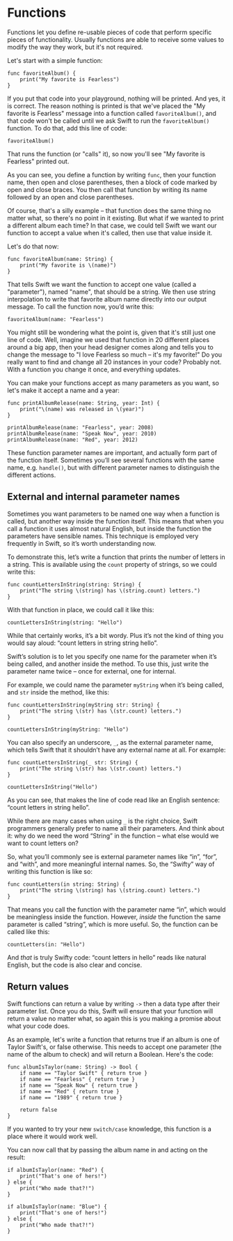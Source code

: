 # Functions

<!-- YOUTUBE: dWQuOj1bnN8 -->

Functions let you define re-usable pieces of code that perform specific pieces of functionality. Usually functions are able to receive some values to modify the way they work, but it's not required.

Let's start with a simple function:

    func favoriteAlbum() {
        print("My favorite is Fearless")
    }

If you put that code into your playground, nothing will be printed. And yes, it is correct. The reason nothing is printed is that we've placed the "My favorite is Fearless" message into a function called `favoriteAlbum()`, and that code won't be called until we ask Swift to run the `favoriteAlbum()` function. To do that, add this line of code:

    favoriteAlbum()

That runs the function (or "calls" it), so now you'll see "My favorite is Fearless" printed out.

As you can see, you define a function by writing `func`, then your function name, then open and close parentheses, then a block of code marked by open and close braces. You then call that function by writing its name followed by an open and close parentheses.

Of course, that's a silly example – that function does the same thing no matter what, so there's no point in it existing. But what if we wanted to print a different album each time? In that case, we could tell Swift we want our function to accept a value when it's called, then use that value inside it.

Let's do that now:

    func favoriteAlbum(name: String) {
        print("My favorite is \(name)")
    }

That tells Swift we want the function to accept one value (called a "parameter"), named "name", that should be a string. We then use string interpolation to write that favorite album name directly into our output message. To call the function now, you’d write this:

    favoriteAlbum(name: "Fearless")

You might still be wondering what the point is, given that it's still just one line of code. Well, imagine we used that function in 20 different places around a big app, then your head designer comes along and tells you to change the message to "I love Fearless so much – it's my favorite!" Do you really want to find and change all 20 instances in your code? Probably not. With a function you change it once, and everything updates.

You can make your functions accept as many parameters as you want, so let's make it accept a name and a year:

    func printAlbumRelease(name: String, year: Int) {
        print("\(name) was released in \(year)")
    }

    printAlbumRelease(name: "Fearless", year: 2008)
    printAlbumRelease(name: "Speak Now", year: 2010)
    printAlbumRelease(name: "Red", year: 2012)

These function parameter names are important, and actually form part of the function itself. Sometimes you’ll see several functions with the same name, e.g. `handle()`, but with different parameter names to distinguish the different actions.


## External and internal parameter names

Sometimes you want parameters to be named one way when a function is called, but another way inside the function itself. This means that when you call a function it uses almost natural English, but inside the function the parameters have sensible names. This technique is employed very frequently in Swift, so it’s worth understanding now.

To demonstrate this, let’s write a function that prints the number of letters in a string. This is available using the `count` property of strings, so we could write this:

    func countLettersInString(string: String) {
        print("The string \(string) has \(string.count) letters.")
    }

With that function in place, we could call it like this:

    countLettersInString(string: "Hello")

While that certainly works, it’s a bit wordy. Plus it’s not the kind of thing you would say aloud: “count letters in string string hello”.

Swift’s solution is to let you specify one name for the parameter when it’s being called, and another inside the method. To use this, just write the parameter name twice – once for external, one for internal.

For example, we could name the parameter `myString` when it’s being called, and `str` inside the method, like this:

    func countLettersInString(myString str: String) {
        print("The string \(str) has \(str.count) letters.")
    }
    
    countLettersInString(myString: "Hello")  

You can also specify an underscore, `_`, as the external parameter name, which tells Swift that it shouldn’t have any external name at all. For example:

    func countLettersInString(_ str: String) {
        print("The string \(str) has \(str.count) letters.")
    }
    
    countLettersInString("Hello")

As you can see, that makes the line of code read like an English sentence: “count letters in string hello”. 

While there are many cases when using `_` is the right choice, Swift programmers generally prefer to name all their parameters. And think about it: why do we need the word “String” in the function – what else would we want to count letters on?

So, what you’ll commonly see is external parameter names like “in”, “for”, and “with”, and more meaningful internal names. So, the “Swifty” way of writing this function is like so:

    func countLetters(in string: String) {
        print("The string \(string) has \(string.count) letters.")
    }

That means you call the function with the parameter name “in”, which would be meaningless inside the function. However, *inside* the function the same parameter is called “string”, which is more useful. So, the function can be called like this: 

    countLetters(in: "Hello")

And *that* is truly Swifty code: “count letters in hello” reads like natural English, but the code is also clear and concise.


## Return values

Swift functions can return a value by writing `->` then a data type after their parameter list. Once you do this, Swift will ensure that your function will return a value no matter what, so again this is you making a promise about what your code does.

As an example, let's write a function that returns true if an album is one of Taylor Swift's, or false otherwise. This needs to accept one parameter (the name of the album to check) and will return a Boolean. Here's the code:

    func albumIsTaylor(name: String) -> Bool {
        if name == "Taylor Swift" { return true }
        if name == "Fearless" { return true }
        if name == "Speak Now" { return true }
        if name == "Red" { return true }
        if name == "1989" { return true }

        return false
    }

If you wanted to try your new `switch/case` knowledge, this function is a place where it would work well.

You can now call that by passing the album name in and acting on the result:

    if albumIsTaylor(name: "Red") {
        print("That's one of hers!")
    } else {
        print("Who made that?!")
    }

    if albumIsTaylor(name: "Blue") {
        print("That's one of hers!")
    } else {
        print("Who made that?!")
    }
